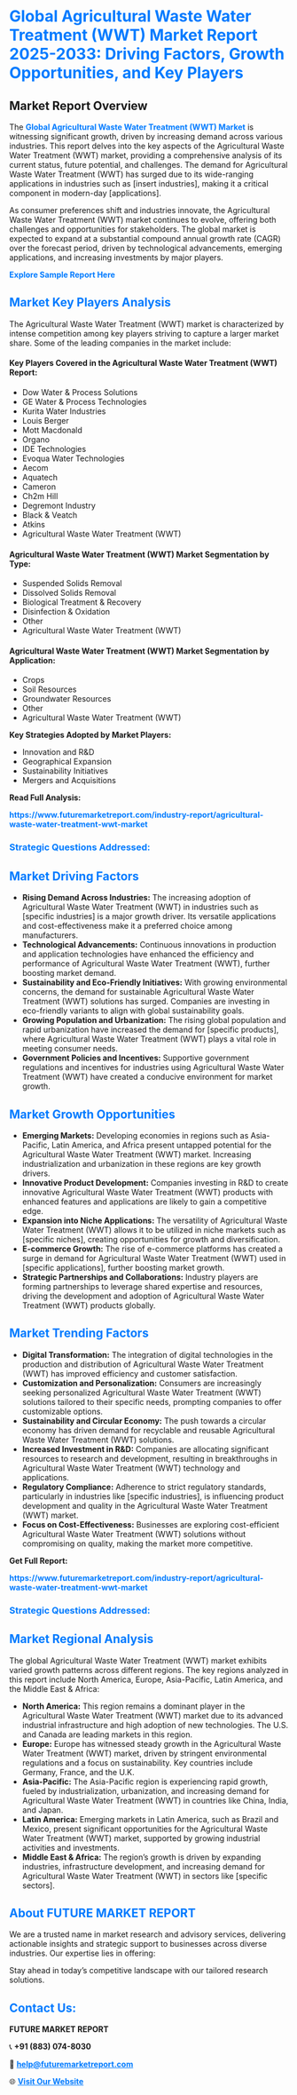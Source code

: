 <h1 style="color: #007BFF;">Global Agricultural Waste Water Treatment (WWT) Market Report 2025-2033: Driving Factors, Growth Opportunities, and Key Players</h1>

<section id="overview">
<h2>Market Report Overview</h2>
<p>The <a href="https://www.futuremarketreport.com/industry-report/agricultural-waste-water-treatment-wwt-market" style="color: #007BFF; text-decoration: none;"><strong>Global Agricultural Waste Water Treatment (WWT) Market</strong></a> is witnessing significant growth, driven by increasing demand across various industries. This report delves into the key aspects of the Agricultural Waste Water Treatment (WWT) market, providing a comprehensive analysis of its current status, future potential, and challenges. The demand for Agricultural Waste Water Treatment (WWT) has surged due to its wide-ranging applications in industries such as [insert industries], making it a critical component in modern-day [applications].</p>
<p>As consumer preferences shift and industries innovate, the Agricultural Waste Water Treatment (WWT) market continues to evolve, offering both challenges and opportunities for stakeholders. The global market is expected to expand at a substantial compound annual growth rate (CAGR) over the forecast period, driven by technological advancements, emerging applications, and increasing investments by major players.</p>
</section>

<section id="overview">
<p><a href="https://www.futuremarketreport.com/request-sample/reportId=32805" style="color: #007BFF; text-decoration: none;"><strong>Explore Sample Report Here</strong></a></p>
</section>

<section id="key-players">
<h2 style="color: #007BFF;">Market Key Players Analysis</h2>
<p>The Agricultural Waste Water Treatment (WWT) market is characterized by intense competition among key players striving to capture a larger market share. Some of the leading companies in the market include:</p>
<h4>Key Players Covered in the Agricultural Waste Water Treatment (WWT) Report:</h4>
<ul><li>Dow Water &amp; Process Solutions</li><li>GE Water &amp; Process Technologies</li><li>Kurita Water Industries</li><li>Louis Berger</li><li>Mott Macdonald</li><li>Organo</li><li>IDE Technologies</li><li>Evoqua Water Technologies</li><li>Aecom</li><li>Aquatech</li><li>Cameron</li><li>Ch2m Hill</li><li>Degremont Industry</li><li>Black &amp; Veatch</li><li>Atkins</li><li>Agricultural Waste Water Treatment (WWT)</li></ul>
<h4>Agricultural Waste Water Treatment (WWT) Market Segmentation by Type:</h4>
<ul><li>Suspended Solids Removal</li><li>Dissolved Solids Removal</li><li>Biological Treatment &amp; Recovery</li><li>Disinfection &amp; Oxidation</li><li>Other</li><li>Agricultural Waste Water Treatment (WWT)</li></ul>

<h4>Agricultural Waste Water Treatment (WWT) Market Segmentation by Application:</h4>
<ul><li>Crops</li><li>Soil Resources</li><li>Groundwater Resources</li><li>Other</li><li>Agricultural Waste Water Treatment (WWT)</li></ul>
<p><strong>Key Strategies Adopted by Market Players:</strong></p>
<ul>
<li>Innovation and R&D</li>
<li>Geographical Expansion</li>
<li>Sustainability Initiatives</li>
<li>Mergers and Acquisitions</li>
</ul>
</section>

<section>
<p><strong>Read Full Analysis: </strong></p><a href="https://www.futuremarketreport.com/industry-report/agricultural-waste-water-treatment-wwt-market" style="color: #007BFF; text-decoration: none;"><strong>https://www.futuremarketreport.com/industry-report/agricultural-waste-water-treatment-wwt-market</strong></a>
<h3 style="color: #007BFF;">Strategic Questions Addressed:</h3>
</section>

<section id="driving-factors">
<h2 style="color: #007BFF;">Market Driving Factors</h2>
<ul>
<li><strong>Rising Demand Across Industries:</strong> The increasing adoption of Agricultural Waste Water Treatment (WWT) in industries such as [specific industries] is a major growth driver. Its versatile applications and cost-effectiveness make it a preferred choice among manufacturers.</li>
<li><strong>Technological Advancements:</strong> Continuous innovations in production and application technologies have enhanced the efficiency and performance of Agricultural Waste Water Treatment (WWT), further boosting market demand.</li>
<li><strong>Sustainability and Eco-Friendly Initiatives:</strong> With growing environmental concerns, the demand for sustainable Agricultural Waste Water Treatment (WWT) solutions has surged. Companies are investing in eco-friendly variants to align with global sustainability goals.</li>
<li><strong>Growing Population and Urbanization:</strong> The rising global population and rapid urbanization have increased the demand for [specific products], where Agricultural Waste Water Treatment (WWT) plays a vital role in meeting consumer needs.</li>
<li><strong>Government Policies and Incentives:</strong> Supportive government regulations and incentives for industries using Agricultural Waste Water Treatment (WWT) have created a conducive environment for market growth.</li>
</ul>
</section>

<section id="growth-opportunities">
<h2 style="color: #007BFF;">Market Growth Opportunities</h2>
<ul>
<li><strong>Emerging Markets:</strong> Developing economies in regions such as Asia-Pacific, Latin America, and Africa present untapped potential for the Agricultural Waste Water Treatment (WWT) market. Increasing industrialization and urbanization in these regions are key growth drivers.</li>
<li><strong>Innovative Product Development:</strong> Companies investing in R&D to create innovative Agricultural Waste Water Treatment (WWT) products with enhanced features and applications are likely to gain a competitive edge.</li>
<li><strong>Expansion into Niche Applications:</strong> The versatility of Agricultural Waste Water Treatment (WWT) allows it to be utilized in niche markets such as [specific niches], creating opportunities for growth and diversification.</li>
<li><strong>E-commerce Growth:</strong> The rise of e-commerce platforms has created a surge in demand for Agricultural Waste Water Treatment (WWT) used in [specific applications], further boosting market growth.</li>
<li><strong>Strategic Partnerships and Collaborations:</strong> Industry players are forming partnerships to leverage shared expertise and resources, driving the development and adoption of Agricultural Waste Water Treatment (WWT) products globally.</li>
</ul>
</section>

<section id="trending-factors">
<h2 style="color: #007BFF;">Market Trending Factors</h2>
<ul>
<li><strong>Digital Transformation:</strong> The integration of digital technologies in the production and distribution of Agricultural Waste Water Treatment (WWT) has improved efficiency and customer satisfaction.</li>
<li><strong>Customization and Personalization:</strong> Consumers are increasingly seeking personalized Agricultural Waste Water Treatment (WWT) solutions tailored to their specific needs, prompting companies to offer customizable options.</li>
<li><strong>Sustainability and Circular Economy:</strong> The push towards a circular economy has driven demand for recyclable and reusable Agricultural Waste Water Treatment (WWT) solutions.</li>
<li><strong>Increased Investment in R&D:</strong> Companies are allocating significant resources to research and development, resulting in breakthroughs in Agricultural Waste Water Treatment (WWT) technology and applications.</li>
<li><strong>Regulatory Compliance:</strong> Adherence to strict regulatory standards, particularly in industries like [specific industries], is influencing product development and quality in the Agricultural Waste Water Treatment (WWT) market.</li>
<li><strong>Focus on Cost-Effectiveness:</strong> Businesses are exploring cost-efficient Agricultural Waste Water Treatment (WWT) solutions without compromising on quality, making the market more competitive.</li>
</ul>
</section>

<section>
<p><strong>Get Full Report: </strong></p><a href="https://www.futuremarketreport.com/industry-report/agricultural-waste-water-treatment-wwt-market" style="color: #007BFF; text-decoration: none;"><strong>https://www.futuremarketreport.com/industry-report/agricultural-waste-water-treatment-wwt-market</strong></a>
<h3 style="color: #007BFF;">Strategic Questions Addressed:</h3>
</section>


<section id="regional-analysis">
<h2 style="color: #007BFF;">Market Regional Analysis</h2>
<p>The global Agricultural Waste Water Treatment (WWT) market exhibits varied growth patterns across different regions. The key regions analyzed in this report include North America, Europe, Asia-Pacific, Latin America, and the Middle East & Africa:</p>
<ul>
<li><strong>North America:</strong> This region remains a dominant player in the Agricultural Waste Water Treatment (WWT) market due to its advanced industrial infrastructure and high adoption of new technologies. The U.S. and Canada are leading markets in this region.</li>
<li><strong>Europe:</strong> Europe has witnessed steady growth in the Agricultural Waste Water Treatment (WWT) market, driven by stringent environmental regulations and a focus on sustainability. Key countries include Germany, France, and the U.K.</li>
<li><strong>Asia-Pacific:</strong> The Asia-Pacific region is experiencing rapid growth, fueled by industrialization, urbanization, and increasing demand for Agricultural Waste Water Treatment (WWT) in countries like China, India, and Japan.</li>
<li><strong>Latin America:</strong> Emerging markets in Latin America, such as Brazil and Mexico, present significant opportunities for the Agricultural Waste Water Treatment (WWT) market, supported by growing industrial activities and investments.</li>
<li><strong>Middle East & Africa:</strong> The region’s growth is driven by expanding industries, infrastructure development, and increasing demand for Agricultural Waste Water Treatment (WWT) in sectors like [specific sectors].</li>
</ul>
</section>

<footer>
<h2 style="color: #007BFF;">About FUTURE MARKET REPORT</h2>
<p>We are a trusted name in market research and advisory services, delivering actionable insights and strategic support to businesses across diverse industries. Our expertise lies in offering:</p>

<p>Stay ahead in today’s competitive landscape with our tailored research solutions.</p>

<h2 style="color: #007BFF;">Contact Us:</h2>
<p><strong>FUTURE MARKET REPORT</strong></p>
<p>📞 <strong>+91 (883) 074-8030</strong></p>
<p>📧 <strong><a href="mailto:help@futuremarketreport.com" style="color: #007BFF;">help@futuremarketreport.com</a></strong></p>
<p>🌐 <strong><a href="https://www.futuremarketreport.com/" style="color: #007BFF;">Visit Our Website</a></strong></p>
</footer>